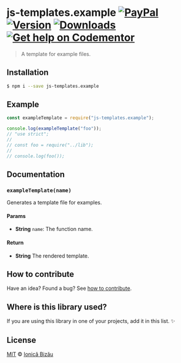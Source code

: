 # js-templates.example [![PayPal](https://img.shields.io/badge/%24-paypal-f39c12.svg)][paypal-donations] [![Version](https://img.shields.io/npm/v/js-templates.example.svg)](https://www.npmjs.com/package/js-templates.example) [![Downloads](https://img.shields.io/npm/dt/js-templates.example.svg)](https://www.npmjs.com/package/js-templates.example) [![Get help on Codementor](https://cdn.codementor.io/badges/get_help_github.svg)](https://www.codementor.io/johnnyb?utm_source=github&utm_medium=button&utm_term=johnnyb&utm_campaign=github)

> A template for example files.

## Installation

```sh
$ npm i --save js-templates.example
```

## Example

```js
const exampleTemplate = require("js-templates.example");

console.log(exampleTemplate("foo"));
// "use strict";
//
// const foo = require("../lib");
//
// console.log(foo());
```

## Documentation

### `exampleTemplate(name)`
Generates a template file for examples.

#### Params
- **String** `name`: The function name.

#### Return
- **String** The rendered template.

## How to contribute
Have an idea? Found a bug? See [how to contribute][contributing].

## Where is this library used?
If you are using this library in one of your projects, add it in this list. :sparkles:

## License

[MIT][license] © [Ionică Bizău][website]

[paypal-donations]: https://www.paypal.com/cgi-bin/webscr?cmd=_s-xclick&hosted_button_id=RVXDDLKKLQRJW
[donate-now]: http://i.imgur.com/6cMbHOC.png

[license]: http://showalicense.com/?fullname=Ionic%C4%83%20Biz%C4%83u%20%3Cbizauionica%40gmail.com%3E%20(http%3A%2F%2Fionicabizau.net)&year=2016#license-mit
[website]: http://ionicabizau.net
[contributing]: /CONTRIBUTING.md
[docs]: /DOCUMENTATION.md